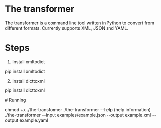 
# The transformer

The transformer is a command line tool written in Python to convert from different formats.
Currently supports XML, JSON and YAML.

# Steps

1. Install xmltodict

pip install xmltodict

2. Install dicttoxml

pip install dicttoxml

# Running

chmod +x ./the-transformer
./the-transformer --help (help information)
./the-transformer --input examples/example.json --output example.xml --output example.yaml
